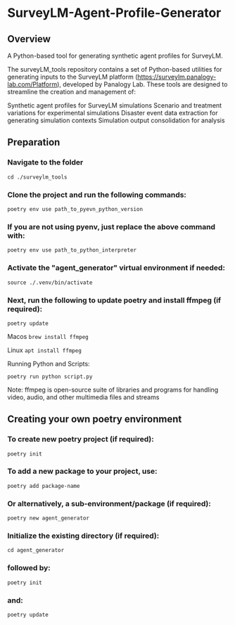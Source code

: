 # SurveyLM-Agent-Profile-Generator

## Overview
A Python-based tool for generating synthetic agent profiles for SurveyLM.

The surveyLM_tools repository contains a set of Python-based utilities for generating inputs to the SurveyLM platform (https://surveylm.panalogy-lab.com/Platform), developed by Panalogy Lab.
These tools are designed to streamline the creation and management of:

Synthetic agent profiles for SurveyLM simulations
Scenario and treatment variations for experimental simulations
Disaster event data extraction for generating simulation contexts
Simulation output consolidation for analysis

## Preparation
 
### Navigate to the folder

```cd ./surveylm_tools```

### Clone the project and run the following commands:

```poetry env use path_to_pyevn_python_version```

### If you are not using pyenv, just replace the above command with:

```poetry env use path_to_python_interpreter```

### Activate the "agent_generator" virtual environment if needed:

```source ./.venv/bin/activate```

### Next, run the following to update poetry and install ffmpeg (if required):

```poetry update```

Macos
```brew install ffmpeg```

Linux
```apt install ffmpeg```

Running Python and Scripts:

```poetry run python script.py```

Note: ffmpeg is open-source suite of libraries and programs for handling video, audio, and other multimedia files and streams


## Creating your own poetry environment

### To create new poetry project (if required):

```poetry init```


### To add a new package to your project, use:

```poetry add package-name```

### Or alternatively, a sub-environment/package (if required): 

```poetry new agent_generator```

### Initialize the existing directory (if required):

```cd agent_generator``` 

### followed by:

```poetry init```

### and:

```poetry update```



